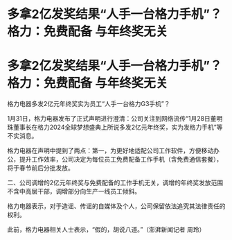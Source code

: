 # 多拿2亿发奖结果“人手一台格力手机”？格力：免费配备 与年终奖无关

# 多拿2亿发奖结果“人手一台格力手机”？格力：免费配备 与年终奖无关

格力电器多发2亿元年终奖实为员工“人手一台格力G3手机”？

1月31日，格力电器发布了正式声明进行澄清：公司关注到网络流传“1月28日董明珠董事长在格力2024全球梦想盛典上所说多发2亿元年终奖，实为发格力手机”等不实消息。

格力电器在声明中提到了两点：第一，为更好地适配公司工作软件，方便移动办公，提升工作效率，公司决定为每位员工免费配备工作手机（含免费通信套餐），将于春节前后分批发放。

二、公司调增的2亿元年终奖与免费配备的工作手机无关，调增的年终奖发放范围不含中高层干部，调增部分向生产一线员工倾斜。

格力电器表示，对于造谣、传谣的自媒体及个人，公司保留依法追究其法律责任的权利。

此前，格力电器相关人士表示，“假的，胡说八道。”（澎湃新闻记者 周玲）

